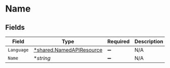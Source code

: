 # Name


## Fields

| Field                                                                      | Type                                                                       | Required                                                                   | Description                                                                |
| -------------------------------------------------------------------------- | -------------------------------------------------------------------------- | -------------------------------------------------------------------------- | -------------------------------------------------------------------------- |
| `Language`                                                                 | [*shared.NamedAPIResource](../../../pkg/models/shared/namedapiresource.md) | :heavy_minus_sign:                                                         | N/A                                                                        |
| `Name`                                                                     | **string*                                                                  | :heavy_minus_sign:                                                         | N/A                                                                        |